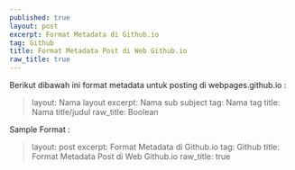 ```yaml
---
published: true
layout: post
excerpt: Format Metadata di Github.io
tag: Github
title: Format Metadata Post di Web Github.io
raw_title: true
---
```

Berikut dibawah ini format metadata untuk posting di webpages.github.io :
>	layout: Nama layout 
	excerpt: Nama sub subject 
	tag: Nama tag 
	title: Nama title/judul 
	raw_title: Boolean 

Sample Format :
>	layout: post 
	excerpt: Format Metadata di Github.io 
	tag: Github 
	title: Format Metadata Post di Web Github.io 
	raw_title: true
